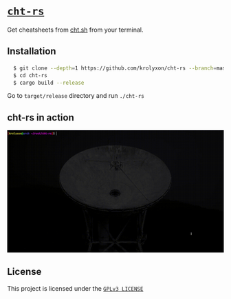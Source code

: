 # [`cht-rs`](https://github.com/krolyxon/cht-rs)
Get cheatsheets from [cht.sh](https://cht.sh) from your terminal.

## Installation

```bash
  $ git clone --depth=1 https://github.com/krolyxon/cht-rs --branch=master
  $ cd cht-rs
  $ cargo build --release
  ```
  Go to `target/release` directory and run `./cht-rs`

## cht-rs in action
![](https://raw.githubusercontent.com/krolyxon/cht-rs/master/asset/cht-rs.gif)

## License
This project is licensed under the [`GPLv3 LICENSE`](https://github.com/krolyxon/cht-rs/blob/master/LICENSE)
